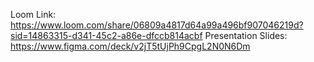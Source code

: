 Loom Link: https://www.loom.com/share/06809a4817d64a99a496bf907046219d?sid=14863315-d341-45c2-a86e-dfccb814acbf
Presentation Slides: https://www.figma.com/deck/v2jT5tUjPh9CpgL2N0N6Dm 
